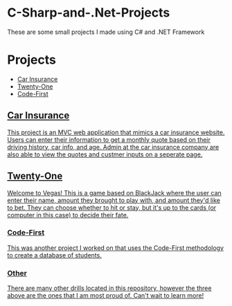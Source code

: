 # C-Sharp-and-.Net-Projects

These are some small projects I made using C# and .NET Framework

<h1>Projects</h1>
  <p><ul>
    <li><a href="https://github.com/Vransom/C-Sharp-and-.Net-Projects/tree/main/CarInsurance">Car Insurance</a></li>
    <li><a href="https://github.com/Vransom/C-Sharp-and-.Net-Projects/tree/main/TwentyOne">Twenty-One</a></li>
    <li><a href="https://github.com/Vransom/C-Sharp-and-.Net-Projects/tree/main/FinalChallengeSubmission">Code-First</li>
  </ul></p>

<h2>Car Insurance</h2>
<p> This project is an MVC web application that mimics a car insurance website. Users can enter their information to get a monthly quote based on their driving history, car info, and age. Admin at the car insurance company are also able to view the quotes and custmer inputs on a seperate page.</p>

<h2>Twenty-One</h2>
<p>Welcome to Vegas! This is a game based on BlackJack where the user can enter their name, amount they brought to play with, and amount they'd like to bet. They can choose whether to hit or stay, but it's up to the cards (or computer in this case) to decide their fate.</p>

<h3>Code-First</h3>
<p>This was another project I worked on that uses the Code-First methodology to create a database of students.</p>

<h3>Other</h3>
<p>There are many other drills located in this repository, however the three above are the ones that I am most proud of. Can't wait to learn more!</p>
